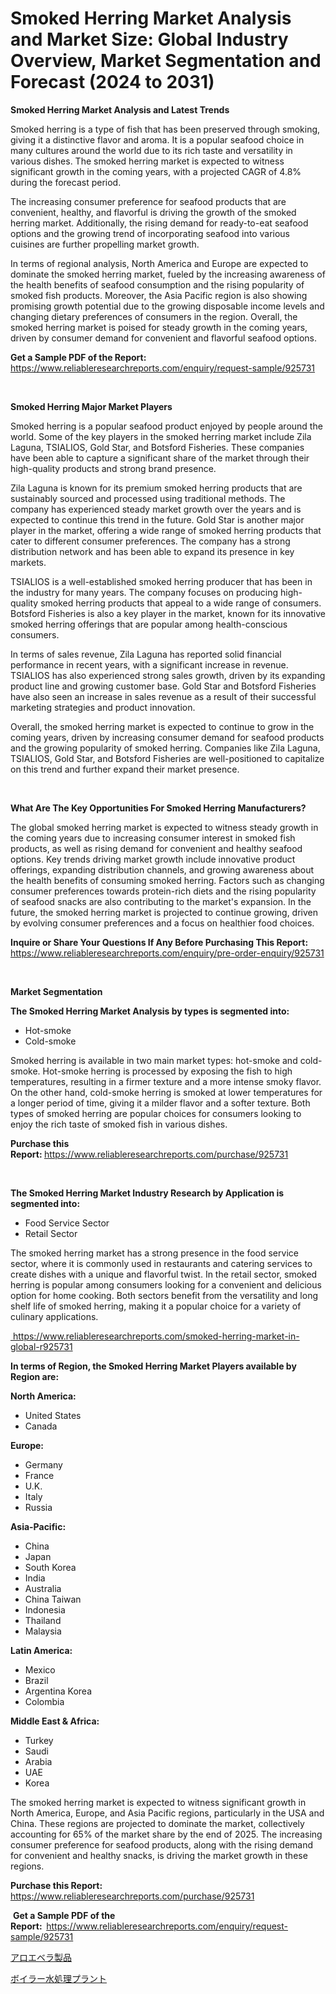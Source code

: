 <p><h1>Smoked Herring Market Analysis and Market Size: Global Industry Overview, Market Segmentation and Forecast (2024 to 2031)</h1></p><p><strong>Smoked Herring Market Analysis and Latest Trends</strong></p>
<p><p>Smoked herring is a type of fish that has been preserved through smoking, giving it a distinctive flavor and aroma. It is a popular seafood choice in many cultures around the world due to its rich taste and versatility in various dishes. The smoked herring market is expected to witness significant growth in the coming years, with a projected CAGR of 4.8% during the forecast period.</p><p>The increasing consumer preference for seafood products that are convenient, healthy, and flavorful is driving the growth of the smoked herring market. Additionally, the rising demand for ready-to-eat seafood options and the growing trend of incorporating seafood into various cuisines are further propelling market growth. </p><p>In terms of regional analysis, North America and Europe are expected to dominate the smoked herring market, fueled by the increasing awareness of the health benefits of seafood consumption and the rising popularity of smoked fish products. Moreover, the Asia Pacific region is also showing promising growth potential due to the growing disposable income levels and changing dietary preferences of consumers in the region. Overall, the smoked herring market is poised for steady growth in the coming years, driven by consumer demand for convenient and flavorful seafood options.</p></p>
<p><strong>Get a Sample PDF of the Report:&nbsp;</strong> <a href="https://www.reliableresearchreports.com/enquiry/request-sample/925731">https://www.reliableresearchreports.com/enquiry/request-sample/925731</a></p>
<p>&nbsp;</p>
<p><strong>Smoked Herring Major Market Players</strong></p>
<p><p>Smoked herring is a popular seafood product enjoyed by people around the world. Some of the key players in the smoked herring market include Zila Laguna, TSIALIOS, Gold Star, and Botsford Fisheries. These companies have been able to capture a significant share of the market through their high-quality products and strong brand presence.</p><p>Zila Laguna is known for its premium smoked herring products that are sustainably sourced and processed using traditional methods. The company has experienced steady market growth over the years and is expected to continue this trend in the future. Gold Star is another major player in the market, offering a wide range of smoked herring products that cater to different consumer preferences. The company has a strong distribution network and has been able to expand its presence in key markets.</p><p>TSIALIOS is a well-established smoked herring producer that has been in the industry for many years. The company focuses on producing high-quality smoked herring products that appeal to a wide range of consumers. Botsford Fisheries is also a key player in the market, known for its innovative smoked herring offerings that are popular among health-conscious consumers.</p><p>In terms of sales revenue, Zila Laguna has reported solid financial performance in recent years, with a significant increase in revenue. TSIALIOS has also experienced strong sales growth, driven by its expanding product line and growing customer base. Gold Star and Botsford Fisheries have also seen an increase in sales revenue as a result of their successful marketing strategies and product innovation.</p><p>Overall, the smoked herring market is expected to continue to grow in the coming years, driven by increasing consumer demand for seafood products and the growing popularity of smoked herring. Companies like Zila Laguna, TSIALIOS, Gold Star, and Botsford Fisheries are well-positioned to capitalize on this trend and further expand their market presence.</p></p>
<p>&nbsp;</p>
<p><strong>What Are The Key Opportunities For Smoked Herring Manufacturers?</strong></p>
<p><p>The global smoked herring market is expected to witness steady growth in the coming years due to increasing consumer interest in smoked fish products, as well as rising demand for convenient and healthy seafood options. Key trends driving market growth include innovative product offerings, expanding distribution channels, and growing awareness about the health benefits of consuming smoked herring. Factors such as changing consumer preferences towards protein-rich diets and the rising popularity of seafood snacks are also contributing to the market's expansion. In the future, the smoked herring market is projected to continue growing, driven by evolving consumer preferences and a focus on healthier food choices.</p></p>
<p><strong>Inquire or Share Your Questions If Any Before Purchasing This Report:</strong> <a href="https://www.reliableresearchreports.com/enquiry/pre-order-enquiry/925731">https://www.reliableresearchreports.com/enquiry/pre-order-enquiry/925731</a></p>
<p>&nbsp;</p>
<p><strong>Market Segmentation</strong></p>
<p><strong>The Smoked Herring Market Analysis by types is segmented into:</strong></p>
<p><ul><li>Hot-smoke</li><li>Cold-smoke</li></ul></p>
<p><p>Smoked herring is available in two main market types: hot-smoke and cold-smoke. Hot-smoke herring is processed by exposing the fish to high temperatures, resulting in a firmer texture and a more intense smoky flavor. On the other hand, cold-smoke herring is smoked at lower temperatures for a longer period of time, giving it a milder flavor and a softer texture. Both types of smoked herring are popular choices for consumers looking to enjoy the rich taste of smoked fish in various dishes.</p></p>
<p><strong>Purchase this Report:&nbsp;</strong><a href="https://www.reliableresearchreports.com/purchase/925731">https://www.reliableresearchreports.com/purchase/925731</a></p>
<p>&nbsp;</p>
<p><strong>The Smoked Herring Market Industry Research by Application is segmented into:</strong></p>
<p><ul><li>Food Service Sector</li><li>Retail Sector</li></ul></p>
<p><p>The smoked herring market has a strong presence in the food service sector, where it is commonly used in restaurants and catering services to create dishes with a unique and flavorful twist. In the retail sector, smoked herring is popular among consumers looking for a convenient and delicious option for home cooking. Both sectors benefit from the versatility and long shelf life of smoked herring, making it a popular choice for a variety of culinary applications.</p></p>
<p><a href="https://www.reliableresearchreports.com/smoked-herring-market-in-global-r925731">&nbsp;https://www.reliableresearchreports.com/smoked-herring-market-in-global-r925731</a></p>
<p><strong>In terms of Region, the Smoked Herring Market Players available by Region are:</strong></p>
<p>
    <p> <strong> North America: </strong>
        <ul>
            <li>United States</li>
            <li>Canada</li>
        </ul>
        </p> 
    <p> <strong> Europe: </strong>
        <ul>
            <li>Germany</li>
            <li>France</li>
            <li>U.K.</li>
            <li>Italy</li>
            <li>Russia</li>
        </ul>
        </p> 
    <p> <strong> Asia-Pacific: </strong>
        <ul>
            <li>China</li>
            <li>Japan</li>
            <li>South Korea</li>
            <li>India</li>
            <li>Australia</li>
            <li>China Taiwan</li>
            <li>Indonesia</li>
            <li>Thailand</li>
            <li>Malaysia</li>
        </ul>
        </p> 
    <p> <strong> Latin America: </strong>
        <ul>
            <li>Mexico</li>
            <li>Brazil</li>
            <li>Argentina Korea</li>
            <li>Colombia</li>
        </ul>
        </p> 
    <p> <strong> Middle East & Africa: </strong>
        <ul>
            <li>Turkey</li>
            <li>Saudi</li>
            <li>Arabia</li>
            <li>UAE</li>
            <li>Korea</li>
        </ul>
    </p>
    </p>
<p><p>The smoked herring market is expected to witness significant growth in North America, Europe, and Asia Pacific regions, particularly in the USA and China. These regions are projected to dominate the market, collectively accounting for 65% of the market share by the end of 2025. The increasing consumer preference for seafood products, along with the rising demand for convenient and healthy snacks, is driving the market growth in these regions.</p></p>
<p><strong>Purchase this Report: </strong><a href="https://www.reliableresearchreports.com/purchase/925731">https://www.reliableresearchreports.com/purchase/925731</a></p>
<p>&nbsp;<strong>Get a Sample PDF of the Report:&nbsp;&nbsp;</strong><a href="https://www.reliableresearchreports.com/enquiry/request-sample/925731">https://www.reliableresearchreports.com/enquiry/request-sample/925731</a></p>
<p><strong></strong></p>
<p><p><a href="https://medium.com/@pedrogers56456/%E3%82%A2%E3%83%AD%E3%82%A8%E3%83%99%E3%83%A9%E8%A3%BD%E5%93%81%E5%B8%82%E5%A0%B4%E8%A6%8F%E6%A8%A1%E3%81%AF-%E3%82%B0%E3%83%AD%E3%83%BC%E3%83%90%E3%83%AB%E7%94%A3%E6%A5%AD%E3%81%AB%E3%81%8A%E3%81%91%E3%82%8B%E6%9C%80%E9%81%A9%E3%81%AA%E3%83%9E%E3%83%BC%E3%82%B1%E3%83%86%E3%82%A3%E3%83%B3%E3%82%B0%E3%83%81%E3%83%A3%E3%83%B3%E3%83%8D%E3%83%AB%E3%82%92%E6%98%8E%E3%82%89%E3%81%8B%E3%81%AB%E3%81%97%E3%81%BE%E3%81%99-9ed4cc20d211">アロエベラ製品</a></p><p><a href="https://medium.com/@aurelianghideanu2022/%E3%83%9C%E3%82%A4%E3%83%A9%E3%83%BC%E6%B0%B4%E5%87%A6%E7%90%86%E3%83%97%E3%83%A9%E3%83%B3%E3%83%88%E5%B8%82%E5%A0%B4%E3%81%AF-%E5%B8%82%E5%A0%B4%E3%82%B7%E3%82%A7%E3%82%A2-%E5%B8%82%E5%A0%B4%E5%8B%95%E5%90%91-%E5%B8%82%E5%A0%B4%E6%88%90%E9%95%B7%E3%81%AB%E9%96%A2%E3%81%99%E3%82%8B%E6%83%85%E5%A0%B1%E3%82%92%E6%8F%90%E4%BE%9B%E3%81%97%E3%81%BE%E3%81%99-f70e290e43a9">ボイラー水処理プラント</a></p></p>
